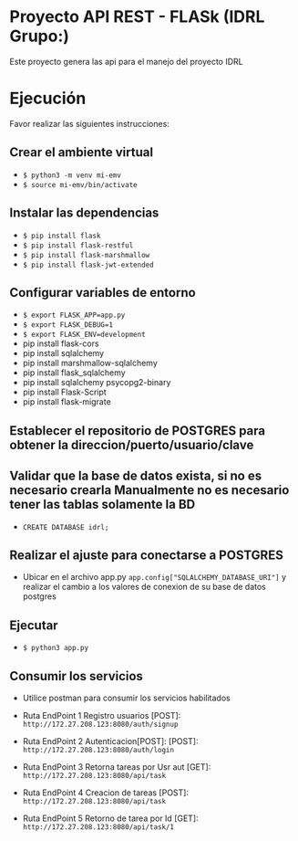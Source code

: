 # Proyecto API REST - FLASk (IDRL Grupo:)
Este proyecto genera las api para el manejo del proyecto IDRL


# Ejecución
Favor realizar las siguientes instrucciones:


## Crear el ambiente virtual 
* ```$ python3 -m venv mi-emv```
* ```$ source mi-emv/bin/activate```

## Instalar las dependencias
* ```$ pip install flask``` 
* ```$ pip install flask-restful```
* ```$ pip install flask-marshmallow```
* ```$ pip install flask-jwt-extended```

## Configurar variables de entorno
* ```$ export FLASK_APP=app.py```
* ```$ export FLASK_DEBUG=1```
* ```$ export FLASK_ENV=development```
* pip install flask-cors
* pip install sqlalchemy
* pip install marshmallow-sqlalchemy
* pip install flask_sqlalchemy
* pip install sqlalchemy psycopg2-binary
* pip install Flask-Script
* pip install flask-migrate

## Establecer el repositorio de POSTGRES para obtener la direccion/puerto/usuario/clave

## Validar que la base de datos exista, si no es necesario crearla Manualmente no es necesario tener las tablas solamente la BD
* ```CREATE DATABASE idrl;```

## Realizar el ajuste para conectarse a POSTGRES
* Ubicar en el archivo app.py ```app.config["SQLALCHEMY_DATABASE_URI"]``` y realizar el cambio a los valores de conexion de su base de datos postgres


## Ejecutar
* ```$ python3 app.py```

## Consumir los servicios
* Utilice postman para consumir los servicios habilitados

* Ruta EndPoint 1 Registro usuarios [POST]:         ```http://172.27.208.123:8080/auth/signup```
* Ruta EndPoint 2 Autenticacion[POST]: [POST]:      ```http://172.27.208.123:8080/auth/login```
* Ruta EndPoint 3 Retorna tareas por Usr aut [GET]: ```http://172.27.208.123:8080/api/task```
* Ruta EndPoint 4 Creacion de tareas [POST]:        ```http://172.27.208.123:8080/api/task```
* Ruta EndPoint 5 Retorno de tarea por Id [GET]:    ```http://172.27.208.123:8080/api/task/1```
